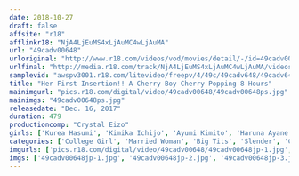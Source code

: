 ```yaml
---
date: 2018-10-27
draft: false
affsite: "r18"
afflinkr18: "NjA4LjEuMS4xLjAuMC4wLjAuMA"
url: "49cadv00648"
urloriginal: "http://www.r18.com/videos/vod/movies/detail/-/id=49cadv00648"
urlfinal: "http://media.r18.com/track/NjA4LjEuMS4xLjAuMC4wLjAuMA/videos/vod/movies/detail/-/id=49cadv00648"
samplevid: "awspv3001.r18.com/litevideo/freepv/4/49c/49cadv648/49cadv648_dmb_w.mp4"
title: "Her First Insertion!! A Cherry Boy Cherry Popping 8 Hours"
mainimgurl: "pics.r18.com/digital/video/49cadv00648/49cadv00648ps.jpg"
mainimgs: "49cadv00648ps.jpg"
releasedate: "Dec. 16, 2017"
duration: 479
productioncomp: "Crystal Eizo"
girls: ['Kurea Hasumi', 'Kimika Ichijo', 'Ayumi Kimito', 'Haruna Ayane', 'Jun Mitsuki', 'Hitomi Inoue', 'Chitose Saegusa', 'Tomomi Hiragi', 'Mayumi Nakai', 'Tsukasa Hazuki (Kokoro Tsukino, Kokoro Hayama)']
categories: ['College Girl', 'Married Woman', 'Big Tits', 'Slender', 'Cherry Boy', 'Cosplay', 'Creampie', 'Substance Use', 'Gonzo', 'Compilation']
imgurls: ['pics.r18.com/digital/video/49cadv00648/49cadv00648jp-1.jpg', 'pics.r18.com/digital/video/49cadv00648/49cadv00648jp-2.jpg', 'pics.r18.com/digital/video/49cadv00648/49cadv00648jp-3.jpg', 'pics.r18.com/digital/video/49cadv00648/49cadv00648jp-4.jpg', 'pics.r18.com/digital/video/49cadv00648/49cadv00648jp-5.jpg', 'pics.r18.com/digital/video/49cadv00648/49cadv00648jp-6.jpg', 'pics.r18.com/digital/video/49cadv00648/49cadv00648jp-7.jpg', 'pics.r18.com/digital/video/49cadv00648/49cadv00648jp-8.jpg', 'pics.r18.com/digital/video/49cadv00648/49cadv00648jp-9.jpg', 'pics.r18.com/digital/video/49cadv00648/49cadv00648jp-10.jpg', 'pics.r18.com/digital/video/49cadv00648/49cadv00648jp-11.jpg', 'pics.r18.com/digital/video/49cadv00648/49cadv00648jp-12.jpg', 'pics.r18.com/digital/video/49cadv00648/49cadv00648jp-13.jpg', 'pics.r18.com/digital/video/49cadv00648/49cadv00648jp-14.jpg', 'pics.r18.com/digital/video/49cadv00648/49cadv00648jp-15.jpg', 'pics.r18.com/digital/video/49cadv00648/49cadv00648jp-16.jpg', 'pics.r18.com/digital/video/49cadv00648/49cadv00648jp-17.jpg', 'pics.r18.com/digital/video/49cadv00648/49cadv00648jp-18.jpg', 'pics.r18.com/digital/video/49cadv00648/49cadv00648jp-19.jpg', 'pics.r18.com/digital/video/49cadv00648/49cadv00648jp-20.jpg']
imgs: ['49cadv00648jp-1.jpg', '49cadv00648jp-2.jpg', '49cadv00648jp-3.jpg', '49cadv00648jp-4.jpg', '49cadv00648jp-5.jpg', '49cadv00648jp-6.jpg', '49cadv00648jp-7.jpg', '49cadv00648jp-8.jpg', '49cadv00648jp-9.jpg', '49cadv00648jp-10.jpg', '49cadv00648jp-11.jpg', '49cadv00648jp-12.jpg', '49cadv00648jp-13.jpg', '49cadv00648jp-14.jpg', '49cadv00648jp-15.jpg', '49cadv00648jp-16.jpg', '49cadv00648jp-17.jpg', '49cadv00648jp-18.jpg', '49cadv00648jp-19.jpg', '49cadv00648jp-20.jpg']
---
```

